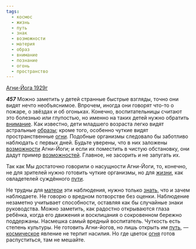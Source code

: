 ```yaml
---
tags:
  - космос
  - жизнь
  - путь
  - знак
  - возможности
  - материя
  - образ
  - внимание
  - познание
  - огонь
  - пространство
---
```


[Агни-Йога 1929г](https://127.0.0.1:4002/agni/1929)

___457___
Можно заметить у детей странные быстрые взгляды, точно они видят нечто необъяснимое. Впрочем, иногда они говорят что-то о пожаре, о звёздах и об огоньках. Конечно, воспитательницы считают это болезнью или глупостью, но именно на таких детей нужно обратить [внимание](../../../tags/#внимание). Как известно, дети младшего возраста легко видят астральные [образы](../../../tags/#образ); кроме того, особенно чуткие видят пространственные [огни](../../../tags/#огонь). Подобные организмы следовало бы заботливо наблюдать с первых дней. Будьте уверены, что в них заложены [возможности](../../../tags/#возможности) Агни-Йоги; и если их поместить в чистую обстановку, они дадут пример [возможностей](../../../tags/#возможности). Главное, не засорить и не запугать их.   

Так как Мы достаточно говорили о насущности Агни-Йоги, то, конечно, не для зрителей нужно готовить чуткие организмы, но для [жизни](../../../tags/#жизнь), как овладетелей суждённого [пути](../../../tags/#[путь](../../../tags/#путь)).   

Не трудны для [матери](../../../tags/#материя) эти наблюдения, нужно только [знать](../../../tags/#познание), что и зачем наблюдаете. Не говорю о вредном потворстве без оценки. Наблюдение незаметно учитывает способности, оставляя как бы случайные знаки руководства. Можно заметить, как радостно открываются глаза ребёнка, когда его движения и восклицания о сокровенном бережно поддержаны. Насмешка самый вредный воспитатель. Чуткость есть степень культуры. Не готовить Агни-йогов, но лишь открыть им [путь](../../../tags/#путь), — [космическое](../../../tags/#космос) явление не терпит насилия. Но где цветок [огня](../../../tags/#огонь) готов распуститься, там не мешайте.